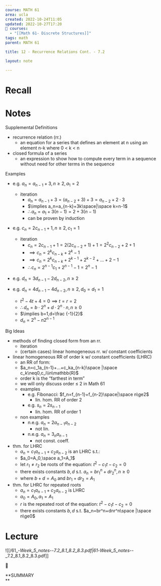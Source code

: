 ```yaml
---
course: MATH 61
area: ucla
created: 2022-10-24T11:05
updated: 2022-10-27T17:20
📕 courses:
  - "[[Math 61- Discrete Structures]]"
tags: math
parent: MATH 61

title: 12 - Recurrence Relations Cont. - 7.2

layout: note

---
```

# Recall

# Notes

Supplemental Definitions

- recurrence relation (rr.)
    - an equation for a series that defines an element at n using an element n-k where 0 < k < n
- closed formula of a series
    - an expression to show how to compute every term in a sequence without need for other terms in the sequence

Examples

- e.g. $a_n=a_{n-1}+3,n\ge2,a_1=2$﻿
    - iteration
        - $a_n=a_{n-1}+3=(a_{n-2}+3)+3=a_{n-2}+2\cdot3$﻿
        - $\implies a_n=a_{n-k}+3k\space|\space k=n-1$﻿
        - $\therefore a_n=a_1+3(n-1)=2+3(n-1)$﻿
        - can be proven by induction
- e.g. $c_n=2c_{n-1}+1,n\ge2,c_1=1$﻿
    - iteration
        - $c_n=2c_{n-1}+1=2(2c_{n-2}+1)+1=2^2c_{n-2}+2+1$﻿
        - $\implies c_n=2^kc_{n-k}+2^k-1$﻿
        - $\implies c_n=2^kc_{n-k}+2^{k-1}+2^{k-2}+…+2-1$﻿
        - $\therefore c_n=2^{n-1}c_1+2^{n-1}-1=2^n-1$﻿
- e.g. $d_n=3d_{n-1}-2d_{n-2},n\ge2$﻿
    
- e.g. $d_n=4d_{n-1}-4d_{n-2},n\ge2,d_0=d_1=1$﻿
    - $t^2-4t+4=0\implies t=r=2$﻿
    - $\therefore d_n=b\cdot2^n+d\cdot2^n\cdot n,n\ge0$﻿
    - $\implies b=1,d=\frac {-1}{2}$﻿
    - $d_n=2^n-n2^{n-1}$﻿

Big Ideas

- methods of finding closed form from an rr.
    - iteration
    - (certain cases) linear homogeneous rr. w/ constant coefficients
- linear homogeneous RR of order k w/ constant coefficients (LHRC)
    - an RR of form:
    - $a_n=c_1a_{n-1}+…+c_ka_{n-k}\space |\space c_k\neq0,c_i\in\mathbb{R}$﻿
    - order k is the “farthest in term”
    - we will only discuss order ≤ 2 in Math 61
    - examples
        - e.g. Fibonacci: $f_n=f_{n-1}+f_{n-2}\space|\space n\ge2$﻿
            - lin. hom. RR of order 2
        - e.g. $s_n=2s_{n-1}$﻿
            - lin. hom. RR of order 1
    - non examples
        - n.e.g. $a_n=2a_{n-1}a_{n-2}$﻿
            - not lin.
        - n.e.g. $a_n=3_na_{n-1}$﻿
            - not const. coeff.
- thm. for LHRC
    - $a_n=c_1a_{n-1}+c_2a_{n-2}$﻿ is an LHRC s.t.:
    - $a_0=A_0,\space a_1=A_1$﻿
    - let $r_1\neq r_2$﻿ be roots of the equation: $t^2-c_1t-c_2=0$﻿
    - there exists constants $b,d$﻿ s.t. $a_n=br_1^n+dr_2^n,n\ge0$﻿
    - where $b+d=A_0$﻿ and $br_1+dr_2=A_1$﻿
- thm. for LHRC for repeated roots
    - $a_n=c_1a_{n-1}+c_2a_{n-2}$﻿ is LHRC
    - $a_0=A_0,a_1=A_1$﻿
    - $r$﻿ is the repeated root of the equation: $t^2-c_1t-c_2=0$﻿
    - there exists constants $b,d$﻿ s.t. $a_n=br^n+dnr^n\space |\space n\ge0$﻿

# Lecture

![[/61_-_Week_5_notes_--_7.2_8.1_8.2_8.3.pdf|61_-_Week_5_notes_--_7.2_8.1_8.2_8.3.pdf]]

📌

**SUMMARY  
**